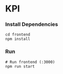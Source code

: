 # KPI

### Install Dependencies 
```
cd frontend
npm install
```

### Run

```
# Run frontend (:3000)
npm run start
